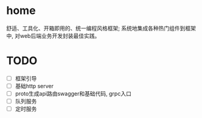 # home
舒适、工具化、开箱即用的、统一编程风格框架; 系统地集成各种热门组件到框架中, 对web后端业务开发封装最佳实践。

# TODO
- [ ] 框架引导
- [ ] 基础http server
- [ ] proto生成api路由swagger和基础代码, grpc入口
- [ ] 队列服务
- [ ] 定时服务
